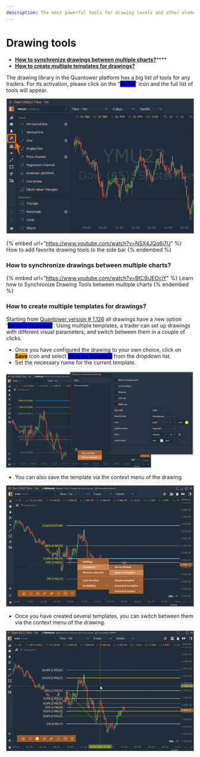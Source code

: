 ```yaml
---
description: The most powerful tools for drawing levels and other elements on the chart
---
```


# Drawing tools

* [**How to synchronize drawings between multiple charts?**](drawing-tools.md#how-to-synchronize-drawings-between-multiple-charts)****
* ****[**How to create multiple templates for drawings?**](drawing-tools.md#how-to-create-multiple-templates-for-drawings)****

The drawing library in the Quantower platform has a big list of tools for any traders. For its activation, please click on the "<mark style="background-color:blue;">**Pencil**</mark>' icon and the full list of tools will appear.

![](<../../.gitbook/assets/image (359).png>)

{% embed url="https://www.youtube.com/watch?v=NSX4JQq6i7U" %}
How to add favorite drawing tools to the side bar
{% endembed %}

### How to synchronize drawings between multiple charts?

{% embed url="https://www.youtube.com/watch?v=BtC9iJEOcjY" %}
Learn how to Synchronize Drawing Tools between multiple charts
{% endembed %}

### How to create multiple templates for drawings?

Starting from [Quantower version # 1.126](https://www.quantower.com/release-notes) all drawings have a new option '<mark style="background-color:blue;">**Save as Template**</mark>'. Using multiple templates, a trader can set up drawings with different visual parameters, and switch between them in a couple of clicks.

* Once you have configured the drawing to your own choice, click on <mark style="background-color:orange;">**Save**</mark> icon and select <mark style="background-color:blue;">**Save as Template**</mark> from the dropdown list.
* Set the necessary name for the current template.

![Configuring and saing a new template](<../../.gitbook/assets/image (348) (2).png>)

* You can also save the template via the context menu of the drawing

![Saving of new template for the drawing](<../../.gitbook/assets/image (357).png>)

* Once you have created several templates, you can switch between them via the context menu of the drawing.

![Switching between multiple drawing templates](<../../.gitbook/assets/drawings templates.gif>)

